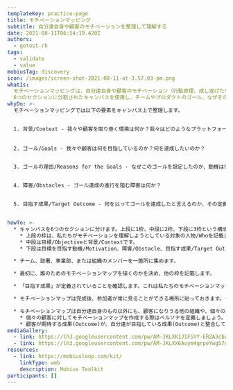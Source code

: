 ```yaml
---
templateKey: practice-page
title: モチベーションマッピング
subtitle: 自分達自身や顧客のモチベーションを整理して理解する
date: 2021-08-11T06:54:19.420Z
authors:
  - gotost-rh
tags:
  - validate
  - value
mobiusTag: discovery
icon: /images/screen-shot-2021-08-11-at-3.57.03-pm.png
whatIs:
  モチベーションマッピングは、自分達自身や顧客のモチベーション（行動原理、成し遂げたいこと、プロダクトにお金を払う理由など）を理解するためのプラクティスです。
  6つのセクションに分割されたキャンバスを使用し、チームやプロダクトのゴール、なぜそのゴールを達成すべきなのかの理由、背景、障害になりうるもの、目指すべき成果を定義します。
whyDo: >-
  モチベーションマッピングでは以下の要素をキャンバス上で整理します。


  1. 背景/Context - 我々や顧客を取り巻く環境は何か？我々はどのようなプラットフォームの上で活動しているか？その環境に影響を与える要因は何か？
  
  
  2. ゴール/Goals - 我々や顧客は何を目指しているのか？何を達成したいのか？


  3. ゴールの理由/Reasons for the Goals - なぜこのゴールを設定したのか、動機は何か？


  4. 障害/Obstacles - ゴール達成の進行を阻む障害は何か？


  5. 目指す成果/Target Outcome - 何を以ってゴールを達成したと言えるのか、その定義は何か？


howTo: >-
  * キャンバスを6つのセクションに分けます。上段に1枠、中段に2枠、下段に3枠という構成です。
    * 上段の枠は、私たちがモチベーションを理解しようとしている対象の人物/Whoを記載します。
    * 中段は目標/Objectiveと背景/Contextです。
    * 下段は目標を目指す動機/Motivation、障害/Obstacle、目指す成果/Target Outcomeです。

  * チーム、部署、事業部、または組織のメンバーを一箇所に集めます。

  * 最初に、誰のためのモチベーションマップを描くのかを決め、他の枠を記載します。

  * 「目指す成果」が定義されていることを確認します。これは私たちのモチベーションマップと顧客をつなげるために必要なものです。

  * モチベーションマップは完成後、参加者が常に見ることができる場所に貼っておきます。モチベーションマップは最新の状態を示すステータスボードであり、定期的に更新する必要があります。

  * モチベーションマップは自分達自身のもの以外にも、顧客になりうる他の組織や、個々の顧客のためのモチベーションマップを作成することができます。
    * 個々の顧客に対してモチベーションマップを作成する際はペルソナを定義しましょう。
    * 顧客が期待する成果(Outcome)が、自分達が目指している成果(Outcome)と整合していることを確認しましょう。自分達の成果を達成するために、顧客に何を提供すべきかを理解するのに役立ちます。
mediaGallery:
  - link: https://lh3.googleusercontent.com/pw/AM-JKLXK1J1FSYY-ERZA3cbuLx1jdLHF3qcGqvbkZ7D_MkNVoVN-t4EkrUYBMui-havcq-wFxuoM4u-kDDdnf49PHq587YwnWa1eZvnC4pBo6gILdI-F0u1WrBMqkRnZJlwqiyuzMViOEZmqmkjFaJ9HgBom=w1555-h876-no
  - link: https://lh3.googleusercontent.com/pw/AM-JKLXX6Avym4qrpeYwg57go24I_KyV8wlE6Y4kjTORX26p5LXVfnDZftbZO6eDy2OsYe-pkXM75mhUBGIX30FVncavaLPn7xgh7jQK8UrVsMmyVbtItrDgS3ElM4EwBYTJekm8DeITgJfpcskgspvcO9qA=w1103-h624-no
resources:
  - link: https://mobiusloop.com/kit/
    linkType: web
    description: Mobius Toolkit
participants: []
---
```

